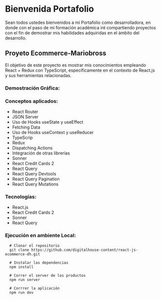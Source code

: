 # Bienvenida Portafolio
Sean todos ustedes bienvenidos a mi Portafolio como desarrolladora, en donde con el paso de mi formación académica iré compartiendo proyectos con el fin de demostrar mis habilidades adquiridas en el ámbito del desarrollo.
## Proyeto Ecommerce-Mariobross
El objetivo de este proyecto es mostrar mis conocimientos empleando React + Redux con TypeScript, específicamente en el contexto de React.js y sus herramientas relacionadas.
   ### Demostración Gráfica:
   ### Conceptos aplicados:
   * React Router
   * JSON Server
   * Uso de Hooks useState y useEffect
   *  Fetching Data
   *  Uso de Hooks useContext y useReducer
   *  TypeScrip
   *  Redux
   *  Dispatching Actions
   *  Integración de otras librerías
   *  Sonner
   *  React Credit Cards 2
   *  React Query
   *  React Query Devtools
   *  React Query Pagination
   *  React Query Mutations
   ### Tecnologías:
   * React.js
   * React Credit Cards 2
   * Sonner
   * React Query
   ### Ejecución en ambiente Local:
      # Clonar el repositorio
      git clone https://github.com/digitalhouse-content/react-js-ecommerce-dh.git

      # Instalar las dependencias
      npm install

      # Correr el server de los productos
      npm run server

      # Corrrer la aplicación
      npm run dev
  
   
   
